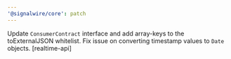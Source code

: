 ```yaml
---
'@signalwire/core': patch
---
```


Update `ConsumerContract` interface and add array-keys to the toExternalJSON whitelist.
Fix issue on converting timestamp values to `Date` objects. [realtime-api]
